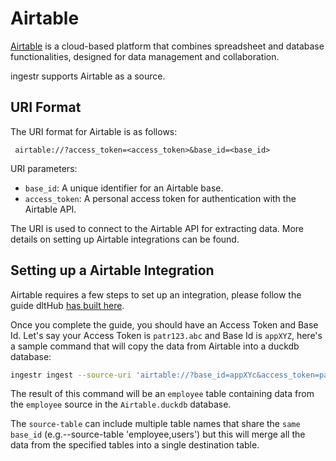 # Airtable

[Airtable](https://airtable.com/) is a cloud-based platform that combines spreadsheet and database functionalities, designed for data management and collaboration.

ingestr supports Airtable as a source.

## URI Format

The URI format for Airtable is as follows:

```plaintext
 airtable://?access_token=<access_token>&base_id=<base_id>
```

URI parameters:

- `base_id`: A unique identifier for an Airtable base.
- `access_token`: A personal access token for authentication with the Airtable API.

The URI is used to connect to the Airtable API for extracting data. More details on setting up Airtable integrations can be found.

## Setting up a Airtable Integration

Airtable requires a few steps to set up an integration, please follow the guide dltHub [has built here](https://dlthub.com/docs/dlt-ecosystem/verified-sources/airtable#setup-guide).

Once you complete the guide, you should have an Access Token and Base Id. Let's say your Access Token is `patr123.abc` and Base Id is `appXYZ`, here's a sample command that will copy the data from Airtable into a duckdb database:

```sh
ingestr ingest --source-uri 'airtable://?base_id=appXYc&access_token=patr123.abc' --source-table 'employee' --dest-uri 'duckdb:///airtable.duckdb' --dest-table 'des.employee'
```

The result of this command will be an `employee` table containing data from the `employee` source in the `Airtable.duckdb` database.

The `source-table` can include multiple table names that share the `same base_id` (e.g.--source-table 'employee,users') but this will merge all the data from the specified tables into a single destination table.
